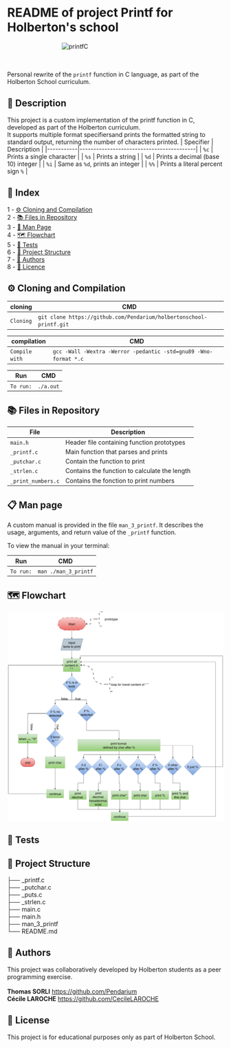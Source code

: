 # README of project Printf for Holberton's school

<img alt="printfC" width="250" src="https://media1.giphy.com/media/v1.Y2lkPTc5MGI3NjExMWc3bmFsM3U2MGh0NWNwOGV1eWJteHU2Z25wcjVxZ3B4aHh2NDFycyZlcD12MV9pbnRlcm5hbF9naWZfYnlfaWQmY3Q9Zw/YYW0hHizzIOrlhimPG/giphy.gif" style="display: block; margin-left: auto; margin-right: auto;">

\
\
Personal rewrite of the `printf` function in C language, as part of the Holberton School curriculum.

## 📘 Description

This project is a custom implementation of the printf function in C, developed as part of the Holberton curriculum.\
It supports multiple format specifiersand prints the formatted string to standard output, returning the number of characters printed.
| Specifier | Description                              |
|-----------|------------------------------------------|
| `%c`      | Prints a single character                |
| `%s`      | Prints a string                          |
| `%d`      | Prints a decimal (base 10) integer       |
| `%i`      | Same as `%d`, prints an integer          |
| `%%`      | Prints a literal percent sign `%`        |

## 🧭 Index

1 - [⚙️ Cloning and Compilation](#-cloning)\
2 - [📚 Files in Repository](#-files)\
3 - [📄 Man Page](#-man-page)\
4 - [ 🗺️ Flowchart](#-flowchart)\
5 - [🧪 Tests](#-tests)\
6 - [📁 Project Structure](#-structure-du-projet)\
7 - [👥 Authors](#-authors)\
8 - [📜 Licence](#-licence)


## ⚙️ Cloning and Compilation <a id=-cloning></a>

| cloning |CMD|
|-----------------------|-------------------------------------------------------|
| `Cloning` | `git clone https://github.com/Pendarium/holbertonschool-printf.git` |



| compilation |CMD|
|-----------------------|-------------------------------------------------------|
| `Compile with` | `gcc -Wall -Wextra -Werror -pedantic -std=gnu89 -Wno-format *.c` |

| Run |CMD|
|-----------------------|-------------------------------------------------------|
| `To run:` | `./a.out` |



## 📚 Files in Repository <a id="-files"></a>

| File | Description |
|-----------------------|-------------------------------------------------------|
| `main.h` | Header file containing function prototypes |
| `_printf.c` | Main function that parses and prints |
| `_putchar.c` | Contain the function to print |
| `_strlen.c` | Contains the function to calculate the length |
| `_print_numbers.c` | Contains the fonction to print numbers |


## 📋 Man page <a id="-man-page"></a>

A custom manual is provided in the file `man_3_printf`. It describes the usage, arguments, and return value of the `_printf` function.

To view the manual in your terminal:

| Run |CMD|
|-----------------------|-------------------------------------------------------|
| `To run:` | `man ./man_3_printf` |


## 🗺️ Flowchart <a id="-flowchart"> </a>
![Flowchart of _printf logic](https://github.com/Pendarium/holbertonschool-printf/blob/main/printf-Flowchart.drawio.png)

## 🧪 Tests <a id="-tests"></a>


## 📁 Project Structure <a id="-structure-du-projet"></a>

├── _printf.c\
├── _putchar.c\
├── _puts.c\
├── _strlen.c\
├── main.c\
├── main.h\
├── man_3_printf\
└── README.md



## 👥 Authors <a id="-authors"></a>
This project was collaboratively developed by Holberton students as a peer programming exercise.\
\
**Thomas SORLI** https://github.com/Pendarium \
**Cécile LAROCHE** https://github.com/CecileLAROCHE

## 📜 License <a id="-licence"></a>

This project is for educational purposes only as part of Holberton School.